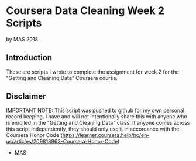 # Coursera Data Cleaning Week 2 Scripts
by MAS 2018

## Introduction
These are scripts I wrote to complete the assignment for week 2 for the "Getting and Cleaning Data" Coursera course.

## Disclaimer
IMPORTANT NOTE: This script was pushed to github for my own personal record keeping. I have and will not intentionally share this with anyone who is enrolled in the "Getting and Cleaning Data" class. If anyone comes across this script independently, they should only use it in accordance with the Coursera Honor Code 
 (https://learner.coursera.help/hc/en-us/articles/209818863-Coursera-Honor-Code)
 
- MAS
